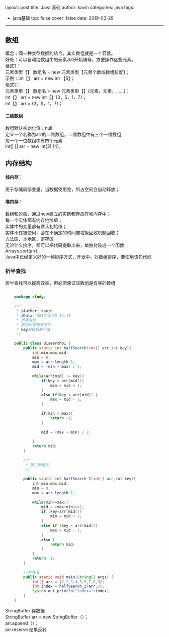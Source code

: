 layout: post
title: Java 基础
author: kavin
categories: java
tags:
  - java基础
top: false
cover: false
date: 2019-03-29
---
## 数组 ##
概念：同一种类型数据的结合，其实数组就是一个容器。  
好处：可以自动给数组中的元素从0开始编号，方便操作这些元素。  
格式1：  
元素类型【】 数组名 = new 元素类型【元素个数或数组长度】；  
示例：int【】 arr = new int 【5】；  
格式2：  
元素类型【】 数组名 = new 元素类型【】{元素，元素，……}；  
Int【】 arr = new int【】{3，5，1，7}；  
Int【】 arr = {3，5，1，7}；  
#### 二维数组 ####
数组默认初始化值：null  
定义一个名称为arr的二维数组，二维数组中有三个一维数组  
每一个一位数组中有四个元素  
int[] [] arr = new int[3] [4];  

## 内存结构 ##
#### 栈内存： ####
用于存储局部变量，当数据使用完，所占空间会自动释放；  
#### 堆内存： ####
数组和对象，通过new建立的实例都存放在堆内存中；  
每一个实体都有内存地址值；  
实体中的变量都有默认初始值；  
实体不在被使用，会在不确定的时间被垃圾回收机制回收；  
方法区、本地区、寄存区  
无论什么排序，都可以把代码提取出来，单独封装成一个函数  
Arrays.sort(arr);  
Java中已经定义好的一种排序方式，开发中，对数组排序，要使用该句代码  
### 折半查找 ###
折半查找可以提高效率，但必须保证该数组是有序的数组  
```java

	package study;
	
	/**
	 * @Author: kavin
	 * @Data: 2019/3/25 14:15
	 * 折半查找
	 * 数组必须是有序的
	 * key是指找那个值
	 */

	public class Bisearch01 {
	    public static int halfSearch(int[] arr,int key){
	        int min,max,mid;
	        min = 0;
	        max = arr.length-1;
	        mid = (min + max) / 2;
	
	        while(arr[mid] != key){
	            if(key > arr[mid]){
	                min = mid + 1;
	            }
	            else if(key < arr[mid]) {
	                max = mid - 1;
	            }
	
	            if(min > max){
	                return -1;
	            }
	
	            mid = (max + min) / 2;
	
	        }
	        return mid;
	    }
	
	    /**
	     * 第二种做法
	     */
	
	    public static int halfSearch_2(int[] arr,int key){
	        int min,max,mid;
	        min = 0;
	        max = arr.length-1;
	
	        while(min<=max){
	            mid = (max+min)>>1;
	            if (key>arr[mid]){
	                min = mid + 1;
	            }
	            else if (key < arr[mid]){
	                max = mid - 1;
	            }
	            else {
	                return mid;
	            }
	        }
	        return -1;
	    }
	
		//主方法
	    public static void main(String[] args) {
	        int[] arr = {1,2,3,4,5,6,7,8,9};
	        int index = halfSearch_2(arr,3);
	        System.out.println("index="+index);
	    }
	}

```  

StringBuffer 存数据  
StringBuffer arr = new StringBuffer（）；  
arr.append（）；  
arr.reserve 结果反转  
